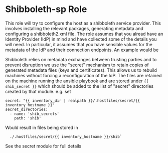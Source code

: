 # Shibboleth-sp Role

This role will try to configure the host as a shibboleth service provider. This
involves installing the relevant packages, generating metadata and configuring a
shibboleth2.xml file. The role assumes that you alread have an Identity Provider
(IdP) in mind and have collected some of the details you will need. In
particular, it assumes that you have sensible values for the metadata of the IdP
and their connection endpoints. An example would be

Shibboleth relies on metadata exchanges between trusting parties and to prevent
disruption we use the "secret" mechanism to retain copies of generated metadata
files (keys and certificates). This allows us to rebuild machines without
forcing a reconfiguration of the IdP. The files are retained on the machine
running the ansible playbook and are stored under `{{ shib_secret }}` which
should be added to the list of "secret" directories created by that module. e.g.
set
```
secret: "{{ inventory_dir | realpath }}/.hostfiles/secret/{{ inventory_hostname }}"
secret_directories:
  - name: 'shib_secrets'
    path: 'shib'
```

Would result in files being stored in 
```
  ./.hostfiles/secret/{{ inventory_hostname }}/shib`
```

See the secret module for full details
